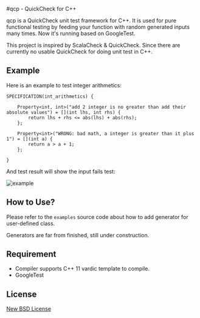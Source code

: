 #qcp - QuickCheck for C++

qcp is a QuickCheck unit test framework for C++. It is used for pure functional testing by feeding your function with random generated inputs many times. Now it's running based on GoogleTest.

This project is inspired by ScalaCheck & QuickCheck. Since there are currently no usable QuickCheck for doing unit test in C++.

## Example

Here is an example to test integer arithmetics:

    SPECIFICATION(int_arithmetics) {
    
        Property<int, int>("add 2 integer is no greater than add their absolute values") = [](int lhs, int rhs) {
            return lhs + rhs <= abs(lhs) + abs(rhs);
        };
    
        Property<int>("WRONG: bad math, a integer is greater than it plus 1") = [](int a) {
            return a > a + 1;
        };
    
    }

And test result will show the input fails test:

![example][1]

## How to Use?

Please refer to the `examples` source code about how to add generator for user-defined class.

Generators are far from finished, still under construction.

## Requirement

* Compiler supports C++ 11 vardic template to compile.
* GoogleTest

## License

[New BSD License](http://opensource.org/licenses/BSD-3-Clause)


  [1]: https://raw.github.com/xinhuang/qcp/master/doc/images/example.png
